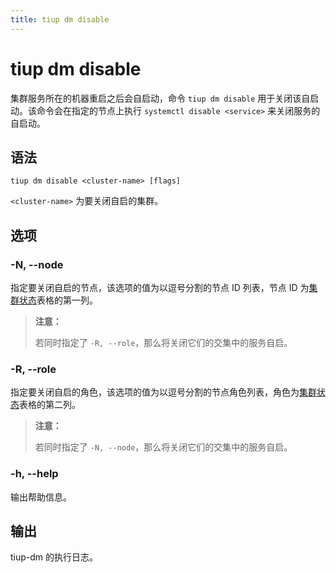 ```yaml
---
title: tiup dm disable
---
```


# tiup dm disable

集群服务所在的机器重启之后会自启动，命令 `tiup dm disable` 用于关闭该自启动。该命令会在指定的节点上执行 `systemctl disable <service>` 来关闭服务的自启动。

## 语法

```shell
tiup dm disable <cluster-name> [flags]
```

`<cluster-name>` 为要关闭自启的集群。

## 选项

### -N, --node

指定要关闭自启的节点，该选项的值为以逗号分割的节点 ID 列表，节点 ID 为[集群状态](/tiup/tiup-component-dm-display.md)表格的第一列。

> **注意：**
>
> 若同时指定了 `-R, --role`，那么将关闭它们的交集中的服务自启。

### -R, --role

指定要关闭自启的角色，该选项的值为以逗号分割的节点角色列表，角色为[集群状态](/tiup/tiup-component-dm-display.md)表格的第二列。

> **注意：**
>
> 若同时指定了 `-N, --node`，那么将关闭它们的交集中的服务自启。

### -h, --help

输出帮助信息。

## 输出

tiup-dm 的执行日志。
